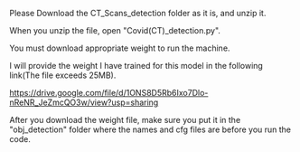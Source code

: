 Please Download the CT_Scans_detection folder as it is, and unzip it.

When you unzip the file, open "Covid(CT)_detection.py".

You must download appropriate weight to run the machine.

I will provide the weight I have trained for this model in the following link(The file exceeds 25MB).

https://drive.google.com/file/d/1ONS8D5Rb6Ixo7Dlo-nReNR_JeZmcQO3w/view?usp=sharing

After you download the weight file, make sure you put it in the "obj_detection" folder where the names and cfg files are before you run the code. 

